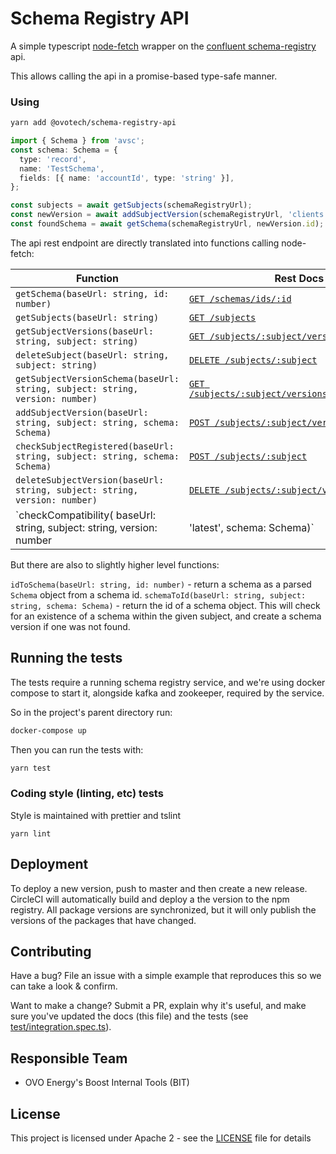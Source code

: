 # Schema Registry API

A simple typescript [node-fetch](https://github.com/bitinn/node-fetch) wrapper on the [confluent schema-registry](https://docs.confluent.io/current/schema-registry/docs/index.html) api.

This allows calling the api in a promise-based type-safe manner.

### Using

```bash
yarn add @ovotech/schema-registry-api
```

```typescript
import { Schema } from 'avsc';
const schema: Schema = {
  type: 'record',
  name: 'TestSchema',
  fields: [{ name: 'accountId', type: 'string' }],
};

const subjects = await getSubjects(schemaRegistryUrl);
const newVersion = await addSubjectVersion(schemaRegistryUrl, 'clients', schema);
const foundSchema = await getSchema(schemaRegistryUrl, newVersion.id);
```

The api rest endpoint are directly translated into functions calling node-fetch:

| Function                                                                                            | Rest Docs                                                                                                                                                                                                       |
| --------------------------------------------------------------------------------------------------- | --------------------------------------------------------------------------------------------------------------------------------------------------------------------------------------------------------------- |
| `getSchema(baseUrl: string, id: number)`                                                            | [`GET /schemas/ids/:id`](https://docs.confluent.io/current/schema-registry/docs/api.html#get--schemas-ids-int-%20id)                                                                                            |
| `getSubjects(baseUrl: string)`                                                                      | [`GET /subjects`](https://docs.confluent.io/current/schema-registry/docs/api.html#get--subjects)                                                                                                                |
| `getSubjectVersions(baseUrl: string, subject: string)`                                              | [`GET /subjects/:subject/versions`](<https://docs.confluent.io/current/schema-registry/docs/api.html#get--subjects-(string-%20subject)-versions>)                                                               |
| `deleteSubject(baseUrl: string, subject: string)`                                                   | [`DELETE /subjects/:subject`](<https://docs.confluent.io/current/schema-registry/docs/api.html#delete--subjects-(string-%20subject)>)                                                                           |
| `getSubjectVersionSchema(baseUrl: string, subject: string, version: number)`                        | [`GET /subjects/:subject/versions/:version/schema`](<https://docs.confluent.io/current/schema-registry/docs/api.html#get--subjects-(string-%20subject)-versions-(versionId-%20version)-schema>)                 |
| `addSubjectVersion(baseUrl: string, subject: string, schema: Schema)`                               | [`POST /subjects/:subject/versions`](<https://docs.confluent.io/current/schema-registry/docs/api.html#post--subjects-(string-%20subject)-versions>)                                                             |
| `checkSubjectRegistered(baseUrl: string, subject: string, schema: Schema)`                          | [`POST /subjects/:subject`](<https://docs.confluent.io/current/schema-registry/docs/api.html#post--subjects-(string-%20subject)>)                                                                               |
| `deleteSubjectVersion(baseUrl: string, subject: string, version: number)`                           | [`DELETE /subjects/:subject/versions/:version`](<https://docs.confluent.io/current/schema-registry/docs/api.html#delete--subjects-(string-%20subject)-versions-(versionId-%20version)>)                         |
| `checkCompatibility( baseUrl: string, subject: string, version: number | 'latest', schema: Schema)` | [`POST /compatibility/subjects/:subject/versions/:version`](<https://docs.confluent.io/current/schema-registry/docs/api.html#post--compatibility-subjects-(string-%20subject)-versions-(versionId-%20version)>) |

But there are also to slightly higher level functions:

`idToSchema(baseUrl: string, id: number)` - return a schema as a parsed `Schema` object from a schema id.
`schemaToId(baseUrl: string, subject: string, schema: Schema)` - return the id of a schema object. This will check for an existence of a schema within the given subject, and create a schema version if one was not found.

## Running the tests

The tests require a running schema registry service, and we're using docker compose to start it, alongside kafka and zookeeper, required by the service.

So in the project's parent directory run:

```bash
docker-compose up
```

Then you can run the tests with:

```bash
yarn test
```

### Coding style (linting, etc) tests

Style is maintained with prettier and tslint

```
yarn lint
```

## Deployment

To deploy a new version, push to master and then create a new release. CircleCI will automatically build and deploy a the version to the npm registry.
All package versions are synchronized, but it will only publish the versions of the packages that have changed.

## Contributing

Have a bug? File an issue with a simple example that reproduces this so we can take a look & confirm.

Want to make a change? Submit a PR, explain why it's useful, and make sure you've updated the docs (this file) and the tests (see [test/integration.spec.ts](test/integration.spec.ts)).

## Responsible Team

- OVO Energy's Boost Internal Tools (BIT)

## License

This project is licensed under Apache 2 - see the [LICENSE](LICENSE) file for details
